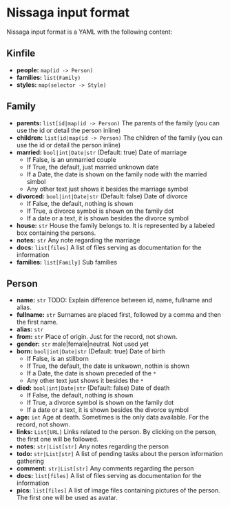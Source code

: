 # Nissaga input format

Nissaga input format is a YAML with the following content:

## Kinfile

- **people:** `map(id -> Person)`
- **families:** `list(Family)`
- **styles:** `map(selector -> Style)`

## Family

- **parents:** `list[id|map(id -> Person)` The parents of the family (you can use the id or detail the person inline)
- **children:** `list[id|map(id -> Person)` The children of the family (you can use the id or detail the person inline)
- **married:** `bool|int|Date|str` (Default: true) Date of marriage
	- If False, is an unmarried couple
	- If True, the default, just married unknown date
	- If a Date, the date is shown on the family node with the married simbol
	- Any other text just shows it besides the marriage symbol
- **divorced:** `bool|int|Date|str` (Default: false) Date of divorce
	- If False, the default, nothing is shown
	- If True, a divorce symbol is shown on the family dot
	- If a date or a text, it is shown besides the divorce symbol
- **house:** `str` House the family belongs to. It is represented by a labeled box containing the persons.
- **notes:** `str` Any note regarding the marriage
- **docs:** `list[files]` A list of files serving as documentation for the information
- **families:** `list[Family]` Sub families

## Person

- **name:** `str` TODO: Explain difference between id, name, fullname and alias.
- **fullname:** `str` Surnames are placed first, followed by a comma and then the first name.
- **alias:** `str`
- **from:** `str` Place of origin. Just for the record, not shown.
- **gender:** `str` male|female|neutral. Not used yet
- **born:** `bool|int|Date|str` (Default: true) Date of birth
	- If False, is an stillborn
	- If True, the default, the date is unkwown, nothin is shown
	- If a Date, the date is shown preceded of the `*`
	- Any other text just shows it besides the `*`
- **died:** `bool|int|Date|str` (Default: false) Date of death
	- If False, the default, nothing is shown
	- If True, a divorce symbol is shown on the family dot
	- If a date or a text, it is shown besides the divorce symbol
- **age:** `int` Age at death. Sometimes is the only data available. For the record, not shown.
- **links:** `List[URL]` Links related to the person. By clicking on the person, the first one will be followed.
- **notes:** `str|List[str]` Any notes regarding the person
- **todo:** `str|List[str]` A list of pending tasks about the person information gathering
- **comment:** `str|List[str]` Any comments regarding the person
- **docs:** `list[files]` A list of files serving as documentation for the information
- **pics:** `list[files]` A list of image files containing pictures of the person.
  The first one will be used as avatar.







